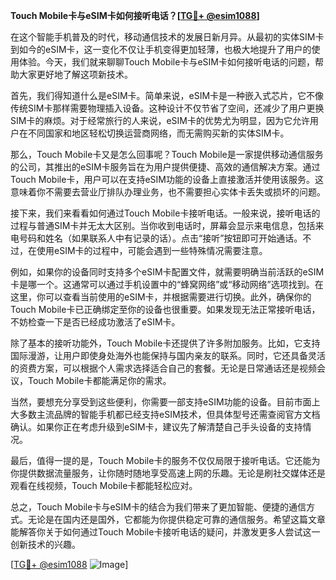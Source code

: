 **Touch Mobile卡与eSIM卡如何接听电话？[[TG💪+ @esim1088](https://t.me/s/esim1088)]**

在这个智能手机普及的时代，移动通信技术的发展日新月异。从最初的实体SIM卡到如今的eSIM卡，这一变化不仅让手机变得更加轻薄，也极大地提升了用户的使用体验。今天，我们就来聊聊Touch Mobile卡与eSIM卡如何接听电话的问题，帮助大家更好地了解这项新技术。

首先，我们得知道什么是eSIM卡。简单来说，eSIM卡是一种嵌入式芯片，它不像传统SIM卡那样需要物理插入设备。这种设计不仅节省了空间，还减少了用户更换SIM卡的麻烦。对于经常旅行的人来说，eSIM卡的优势尤为明显，因为它允许用户在不同国家和地区轻松切换运营商网络，而无需购买新的实体SIM卡。

那么，Touch Mobile卡又是怎么回事呢？Touch Mobile是一家提供移动通信服务的公司，其推出的eSIM卡服务旨在为用户提供便捷、高效的通信解决方案。通过Touch Mobile卡，用户可以在支持eSIM功能的设备上直接激活并使用该服务。这意味着你不需要去营业厅排队办理业务，也不需要担心实体卡丢失或损坏的问题。

接下来，我们来看看如何通过Touch Mobile卡接听电话。一般来说，接听电话的过程与普通SIM卡并无太大区别。当你收到电话时，屏幕会显示来电信息，包括来电号码和姓名（如果联系人中有记录的话）。点击“接听”按钮即可开始通话。不过，在使用eSIM卡的过程中，可能会遇到一些特殊情况需要注意。

例如，如果你的设备同时支持多个eSIM卡配置文件，就需要明确当前活跃的eSIM卡是哪一个。这通常可以通过手机设置中的“蜂窝网络”或“移动网络”选项找到。在这里，你可以查看当前使用的eSIM卡，并根据需要进行切换。此外，确保你的Touch Mobile卡已正确绑定至你的设备也很重要。如果发现无法正常接听电话，不妨检查一下是否已经成功激活了eSIM卡。

除了基本的接听功能外，Touch Mobile卡还提供了许多附加服务。比如，它支持国际漫游，让用户即使身处海外也能保持与国内亲友的联系。同时，它还具备灵活的资费方案，可以根据个人需求选择适合自己的套餐。无论是日常通话还是视频会议，Touch Mobile卡都能满足你的需求。

当然，要想充分享受到这些便利，你需要一部支持eSIM功能的设备。目前市面上大多数主流品牌的智能手机都已经支持eSIM技术，但具体型号还需查阅官方文档确认。如果你正在考虑升级到eSIM卡，建议先了解清楚自己手头设备的支持情况。

最后，值得一提的是，Touch Mobile卡的服务不仅仅局限于接听电话。它还能为你提供数据流量服务，让你随时随地享受高速上网的乐趣。无论是刷社交媒体还是观看在线视频，Touch Mobile卡都能轻松应对。

总之，Touch Mobile卡与eSIM卡的结合为我们带来了更加智能、便捷的通信方式。无论是在国内还是国外，它都能为你提供稳定可靠的通信服务。希望这篇文章能解答你关于如何通过Touch Mobile卡接听电话的疑问，并激发更多人尝试这一创新技术的兴趣。

[[TG💪+ @esim1088](https://t.me/s/esim1088) ![Image](https://i.postimg.cc/4NQfJmqS/Snipaste-2025-05-13-00-14-12.png)]